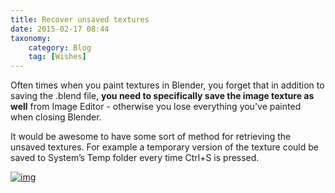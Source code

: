 ```yaml
---
title: Recover unsaved textures
date: 2015-02-17 08:44
taxonomy:
    category: Blog
    tag: [Wishes]
---
```

Often times when you paint textures in Blender, you forget that in addition to saving the .blend file, **you need to specifically save the image texture as well** from Image Editor - otherwise you lose everything you've painted when closing Blender.

It would be awesome to have some sort of method for retrieving the unsaved textures. For example a temporary version of the texture could be saved to System’s Temp folder every time Ctrl+S is pressed.


[![img](http://i.imgur.com/syPfa4J.png)](http://i.imgur.com/syPfa4J.png)
